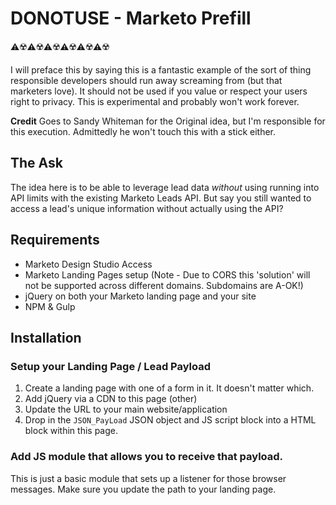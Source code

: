 # DONOTUSE - Marketo Prefill

⚠️☢️⚠️☢️⚠️☢️⚠️☢️⚠️☢️⚠️☢️

I will preface this by saying this is a fantastic example of the sort of thing responsible developers should run away screaming from (but that marketers love). It should not be used if you value or respect your users right to privacy. This is experimental and probably won't work forever.

**Credit** Goes to Sandy Whiteman for the Original idea, but I'm responsible for this execution. Admittedly he won't touch this with a stick either.

## The Ask

The idea here is to be able to leverage lead data *without* using running into API limits with the existing Marketo Leads API. But say you still wanted to access a lead's unique information without actually using the API?

## Requirements

* Marketo Design Studio Access
* Marketo Landing Pages setup (Note - Due to CORS this 'solution' will not be supported across different domains. Subdomains are A-OK!)
* jQuery on both your Marketo landing page and your site
* NPM & Gulp

## Installation

### Setup your Landing Page / Lead Payload

1. Create a landing page with one of a form in it. It doesn't matter which.
2. Add jQuery via a CDN to this page (other)
3. Update the URL to your main website/application
2. Drop in the `JSON_PayLoad` JSON object and JS script block into a HTML block within this page.

### Add JS module that allows you to receive that payload.

This is just a basic module that sets up a listener for those browser messages. Make sure you update the path to your landing page.

